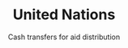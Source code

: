 ---
layout: project
tag: grid

title: United Nations
subtitle: Cash transfers for aid distribution
industry: Biometrics<br>
    Remittance
deliverables: 

summary: 

challenge: 

delivery:

results:

results-content:

results-comment:

testimonial-id: 
testimonial-quote: 
testimonial-name: 
testimonial-job: 
---